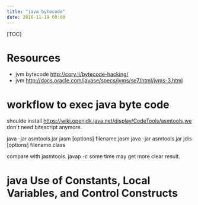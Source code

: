 ```yaml
---
title: "java bytecode"
date: 2016-11-19 08:00
---
```

[TOC]


# Resources
- jvm bytecode http://cory.li/bytecode-hacking/
- jvm http://docs.oracle.com/javase/specs/jvms/se7/html/jvms-3.html 


# workflow to exec java byte code

shoulde install https://wiki.openjdk.java.net/display/CodeTools/asmtools,we don't need bitescript anymore.

java -jar asmtools.jar jasm [options] filename.jasm
java -jar asmtools.jar jdis [options] filename.class

compare with jasmtools.
javap -c some time may get more clear result.


# java Use of Constants, Local Variables, and Control Constructs 





